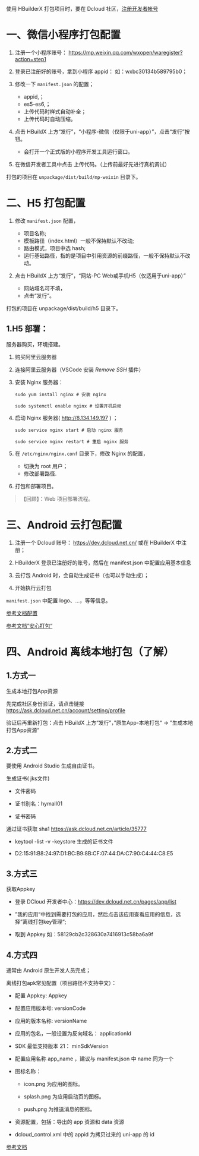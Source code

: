 

使用 HBuilderX 打包项目时，要在 Dcloud 社区，[注册开发者帐号](https://ask.dcloud.net.cn/account/setting/profile )

# 一、微信小程序打包配置

1. 注册一个小程序账号： https://mp.weixin.qq.com/wxopen/waregister?action=step1
2. 登录已注册好的账号，拿到小程序 appid： 如：wxbc30134b589795b0；
3. 修改一下 `manifest.json` 的配置；
   - appid,；
   - es5-es6,；
   - 上传代码时样式自动补全；
   - 上传代码时自动压缩。

4. 点击 HBuildX 上方“发行”，“小程序-微信（仅限于uni-app）”，点击“发行”按钮。
   - 会打开一个正式版的小程序开发工具运行窗口。

5. 在微信开发者工具中点击 上传代码。（上传前最好先进行真机调试）

打包的项目在 `unpackage/dist/build/mp-weixin` 目录下。

# 二、H5 打包配置

1. 修改 `manifest.json` 配置，
   - 项目名称;
   - 模板路径（index.html）一般不保持默认不改动;
   - 路由模式，项目中选 hash;
   - 运行基础路径，指的是项目中引用资源的前缀路径，一般不保持默认不改动。

2. 点击 HBuildX 上方“发行”，“网站-PC Web或手机H5（仅适用于uni-app）”
   - 网站域名可不填，
   - 点击“发行”。

打包的项目在 unpackage/dist/build/h5 目录下。

## 1.H5 部署：

服务器购买，环境搭建。

1. 购买阿里云服务器

2. 连接阿里云服务器（VSCode 安装 *Remove SSH* 插件）

3. 安装 Nginx 服务器：

	```shell
	sudo yum install nginx # 安装 nginx

	sudo systemctl enable nginx # 设置开机启动
	```

 4. 启动 Nginx 服务器( http://8.134.149.197 ) ；

	```shell
	sudo service nginx start # 启动 nginx 服务

	sudo service nginx restart # 重启 nginx 服务
	```


5. 在 `/etc/nginx/nginx.conf` 目录下，修改 Nginx 的配置，
   - 切换为 root 用户；
   - 修改部署路径.

6. 打包和部署项目。

> 【回顾】：Web 项目部署流程。

# 三、Android 云打包配置

1. 注册一个 Dcloud 账号： https://dev.dcloud.net.cn/ 或在 HBuilderX 中注册；

2. HBuilderX 登录已注册好的账号，然后在 manifest.json 中配置应用基本信息

3. 云打包 Android 时，会自动生成证书（也可以手动生成）；

4. 开始执行云打包

`manifest.json` 中配置 logo、...，等等信息。

[参考文档配置](https://uniapp.dcloud.net.cn/tutorial/app-base.html)

[参考文档”安心打包“](https://uniapp.dcloud.net.cn/tutorial/build/SafePack.html#)

# 四、Android 离线本地打包（了解）

## 1.方式一

生成本地打包App资源

先完成社区身份验证，请点击链接 https://ask.dcloud.net.cn/account/setting/profile

验证后再重新打包：点击 HBuildX 上方“发行”，”原生App-本地打包“ -> ”生成本地打包App资源“

## 2.方式二

要使用 Android Studio 生成自由证书。

生成证书( jks文件)

- 文件密码

- 证书别名：hymall01

- 证书密码

通过证书获取 sha1 https://ask.dcloud.net.cn/article/35777

-  keytool -list -v -keystore 生成的证书文件

-  D2:15:91:B8:24:97:D1:BC:B9:8B:CF:07:44:DA:C7:90:C4:44:C8:E5

## 3.方式三

获取Appkey

- 登录 DCloud 开发者中心：https://dev.dcloud.net.cn/pages/app/list

- ”我的应用“中找到需要打包的应用，然后点击该应用查看应用的信息，选择”离线打包key管理“;

- 取到 Appkey 如：58129cb2c328630a7416913c58ba6a9f

## 4.方式四

通常由 Android 原生开发人员完成；

离线打包apk常见配置（项目路径不支持中文）：

- 配置 Appkey: Appkey

- 配置应用版本号: versionCode

- 应用的版本名称: versionName

- 应用的包名，一般设置为反向域名： applicationId

-  SDK 最低支持版本 21： minSdkVersion

- 配置应用名称 app_name ，建议与 manifest.json 中 name 同为一个

- 图标名称：

   - icon.png 为应用的图标。

   - splash.png 为应用启动页的图标。

   - push.png 为推送消息的图标。

- 资源配置，包括：导出的 app 资源和 data 资源

-  dcloud_control.xml 中的 appid 为拷贝过来的 uni-app 的 id


[参考文档](https://nativesupport.dcloud.net.cn/AppDocs/usesdk/android.html#)

